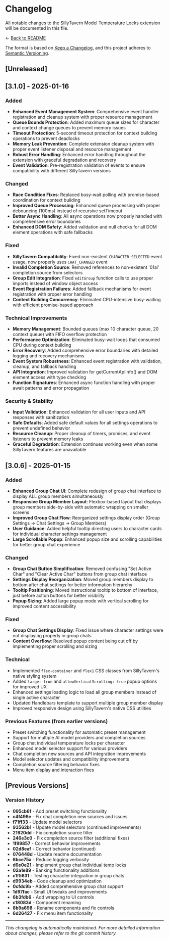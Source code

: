 # Changelog

All notable changes to the SillyTavern Model Temperature Locks extension will be documented in this file.

← [Back to README](README.md)

The format is based on [Keep a Changelog](https://keepachangelog.com/en/1.0.0/),
and this project adheres to [Semantic Versioning](https://semver.org/spec/v2.0.0.html).

## [Unreleased]

## [3.1.0] - 2025-01-16

### Added
- **Enhanced Event Management System**: Comprehensive event handler registration and cleanup system with proper resource management
- **Queue Bounds Protection**: Added maximum queue sizes for character and context change queues to prevent memory issues
- **Timeout Protection**: 5-second timeout protection for context building operations to prevent deadlocks
- **Memory Leak Prevention**: Complete extension cleanup system with proper event listener disposal and resource management
- **Robust Error Handling**: Enhanced error handling throughout the extension with graceful degradation and recovery
- **Event Validation**: Pre-registration validation of events to ensure compatibility with different SillyTavern versions

### Changed
- **Race Condition Fixes**: Replaced busy-wait polling with promise-based coordination for context building
- **Improved Queue Processing**: Enhanced queue processing with proper debouncing (100ms) instead of recursive setTimeout
- **Better Async Handling**: All async operations now properly handled with comprehensive error boundaries
- **Enhanced DOM Safety**: Added validation and null checks for all DOM element operations with safe fallbacks

### Fixed
- **SillyTavern Compatibility**: Fixed non-existent `CHARACTER_SELECTED` event usage, now properly uses `CHAT_CHANGED` event
- **Invalid Completion Source**: Removed references to non-existent '01ai' completion source from selectors
- **Group Edit Integration**: Fixed `editGroup` function calls to use proper imports instead of window object access
- **Event Registration Failures**: Added fallback mechanisms for event registration with proper error handling
- **Context Building Concurrency**: Eliminated CPU-intensive busy-waiting with efficient promise-based approach

### Technical Improvements
- **Memory Management**: Bounded queues (max 10 character queue, 20 context queue) with FIFO overflow protection
- **Performance Optimization**: Eliminated busy-wait loops that consumed CPU during context building
- **Error Recovery**: Added comprehensive error boundaries with detailed logging and recovery mechanisms
- **Event System Robustness**: Enhanced event registration with validation, cleanup, and fallback handling
- **API Integration**: Improved validation for getCurrentApiInfo() and DOM element access with type checking
- **Function Signatures**: Enhanced async function handling with proper await patterns and error propagation

### Security & Stability
- **Input Validation**: Enhanced validation for all user inputs and API responses with sanitization
- **Safe Defaults**: Added safe default values for all settings operations to prevent undefined behavior
- **Resource Cleanup**: Proper cleanup of timers, promises, and event listeners to prevent memory leaks
- **Graceful Degradation**: Extension continues working even when some SillyTavern features are unavailable

## [3.0.6] - 2025-01-15

### Added
- **Enhanced Group Chat UI**: Complete redesign of group chat interface to display ALL group members simultaneously
- **Responsive Group Member Layout**: Flexbox-based layout that displays group members side-by-side with automatic wrapping on smaller screens
- **Improved Group Chat Flow**: Reorganized settings display order (Group Settings → Chat Settings → Group Members)
- **User Guidance**: Added helpful tooltip directing users to character cards for individual character settings management
- **Large Scrollable Popup**: Enhanced popup size and scrolling capabilities for better group chat experience

### Changed
- **Group Chat Button Simplification**: Removed confusing "Set Active Char" and "Clear Active Char" buttons from group chat interface
- **Settings Display Reorganization**: Moved group members display to bottom after chat settings for better information hierarchy
- **Tooltip Positioning**: Moved instructional tooltip to bottom of interface, just before action buttons for better visibility
- **Popup Sizing**: Added large popup mode with vertical scrolling for improved content accessibility

### Fixed
- **Group Chat Settings Display**: Fixed issue where character settings were not displaying properly in group chats
- **Content Overflow**: Resolved popup content being cut off by implementing proper scrolling and sizing

### Technical
- Implemented `flex-container` and `flex1` CSS classes from SillyTavern's native styling system
- Added `large: true` and `allowVerticalScrolling: true` popup options for improved UX
- Enhanced settings loading logic to load all group members instead of single active character
- Updated Handlebars template to support multiple group member display
- Improved responsive design using SillyTavern's native CSS utilities

### Previous Features (from earlier versions)
- Preset switching functionality for automatic preset management
- Support for multiple AI model providers and completion sources
- Group chat individual temperature locks per character
- Enhanced model selector support for various providers
- Chat completion new sources and API integration improvements
- Model selector updates and compatibility improvements
- Completion source filtering behavior fixes
- Menu item display and interaction fixes

## [Previous Versions]

### Version History
- **095cb6f** - Add preset switching functionality
- **c4f496e** - Fix chat completion new sources and issues
- **f71ff33** - Update model selectors
- **93562b1** - Update model selectors (continued improvements)
- **21920dd** - Fix completion source filter
- **246e3c0** - Fix completion source filter (additional fixes)
- **1f99857** - Correct behavior improvements
- **02d8eaf** - Correct behavior (continued)
- **076448d** - Update readme documentation
- **6bce75a** - Reduce logging verbosity
- **d6e0e21** - Implement group chat individual temp locks
- **02a1e89** - Banking functionality additions
- **c1f5631** - Testing character integration in group chats
- **d9934eb** - Code cleanup and optimization
- **0cfdc9b** - Added comprehensive group chat support
- **1d97fac** - Small UI tweaks and improvements
- **6b3fdb6** - Add wrapping to UI controls
- **c18083d** - Component renaming
- **8b9a698** - Rename components and fix controls
- **6d26427** - Fix menu item functionality

---

*This changelog is automatically maintained. For more detailed information about changes, please refer to the git commit history.*